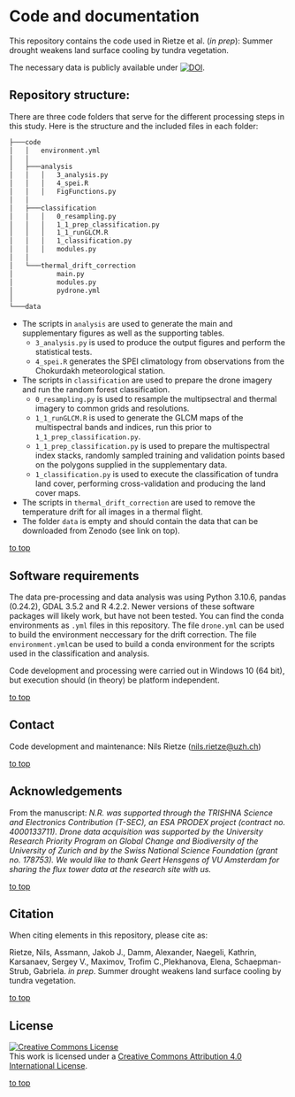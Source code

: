 # Code and documentation
This repository contains the code used in Rietze et al. (*in prep*): Summer drought weakens land surface cooling by tundra vegetation.

The necessary data is publicly available under [![DOI](https://img.shields.io/badge/DOI-10.5281/zenodo.7886425-blue)](https://doi.org/10.5281/zenodo.7886425).

## Repository structure:
There are three code folders that serve for the different processing steps in this study. Here is the structure and the included files in each folder:

```bash
├───code
│   │   environment.yml
│   │
│   ├───analysis
│   │   │   3_analysis.py
│   │   │   4_spei.R
│   │   │   FigFunctions.py
│   │   
│   ├───classification
│   │   │   0_resampling.py
│   │   │   1_1_prep_classification.py
│   │   │   1_1_runGLCM.R
│   │   │   1_classification.py
│   │   │   modules.py
│   │
│   └───thermal_drift_correction
│           main.py
│           modules.py
│           pydrone.yml
│
└───data
```

- The scripts in `analysis` are used to generate the main and supplementary figures as well as the supporting tables.
  - `3_analysis.py` is used to produce the output figures and perform the statistical tests.
  - `4_spei.R` generates the SPEI climatology from observations from the Chokurdakh meteorological station.
- The scripts in `classification` are used to prepare the drone imagery and run the random forest classification.
  -  `0_resampling.py` is used to resample the multipsectral and thermal imagery to common grids and resolutions.
  -  `1_1_runGLCM.R` is used to generate the GLCM maps of the multispectral bands and indices, run this prior to `1_1_prep_classification.py`.
  -  `1_1_prep_classification.py` is used to prepare the multispectral index stacks, randomly sampled training and validation points based on the polygons supplied in the supplementary data.
  -  `1_classification.py` is used to execute the classification of tundra land cover, performing cross-validation and producing the land cover maps.
- The scripts in `thermal_drift_correction` are used to remove the temperature drift for all images in a thermal flight. 
- The folder `data` is empty and should contain the data that can be downloaded from Zenodo (see link on top).

[to top](https://github.com/nrietze/ArcticThermoregulation/main/README.md)

## Software requirements
The data pre-processing and data analysis was using Python 3.10.6, pandas (0.24.2), GDAL 3.5.2 and R 4.2.2. Newer versions of these software packages will likely work, but have not been tested. You can find the conda environments as `.yml` files in this repository. The file `drone.yml` can be used to build the environment neccessary for the drift correction. The file `environment.yml`can be used to build a conda environment for the scripts used in the classification and analysis.

Code development and processing were carried out in Windows 10 (64 bit), but execution should (in theory) be platform independent.

[to top](https://github.com/nrietze/ArcticThermoregulation/main/README.md)

## Contact
Code development and maintenance: Nils Rietze ([nils.rietze@uzh.ch](nils.rietze@uzh.ch))

[to top](https://github.com/nrietze/ArcticThermoregulation/main/README.md)

## Acknowledgements
From the manuscript:
*N.R. was supported through the TRISHNA Science and Electronics Contribution (T-SEC), an ESA PRODEX project (contract no. 4000133711). Drone data acquisition was supported by the University Research Priority Program on Global Change and Biodiversity of the University of Zurich and by the Swiss National Science Foundation (grant no. 178753). We would like to thank Geert Hensgens of VU Amsterdam for sharing the flux tower data at the research site with us.*

[to top](https://github.com/nrietze/ArcticThermoregulation/main/README.md)
<!--- ## License
<a rel="license" href="http://creativecommons.org/licenses/by/4.0/"><img alt="Creative Commons Licence" style="border-width:0" src="https://i.creativecommons.org/l/by/4.0/88x31.png" /></a><br />This work is licensed under a <a rel="license" href="http://creativecommons.org/licenses/by/4.0/">Creative Commons Attribution 4.0 International License</a>.
-->

## Citation
When citing elements in this repository, please cite as:

Rietze, Nils, Assmann, Jakob J., Damm, Alexander, Naegeli, Kathrin, Karsanaev, Sergey V., Maximov, Trofim C.,Plekhanova, Elena, Schaepman-Strub, Gabriela. *in prep*. Summer drought weakens land surface cooling by tundra vegetation. 

[to top](https://github.com/nrietze/ArcticThermoregulation/main/README.md)

## License

<a rel="license" href="http://creativecommons.org/licenses/by/4.0/"><img alt="Creative Commons License" style="border-width:0" src="https://i.creativecommons.org/l/by/4.0/88x31.png" /></a><br />This work is licensed under a <a rel="license" href="http://creativecommons.org/licenses/by/4.0/">Creative Commons Attribution 4.0 International License</a>.

[to top](https://github.com/nrietze/ArcticThermoregulation/main/README.md)

